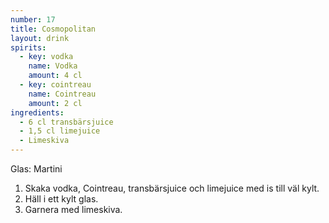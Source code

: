 ```yaml
---
number: 17
title: Cosmopolitan
layout: drink
spirits: 
  - key: vodka
    name: Vodka
    amount: 4 cl
  - key: cointreau
    name: Cointreau
    amount: 2 cl
ingredients: 
  - 6 cl transbärsjuice
  - 1,5 cl limejuice
  - Limeskiva
---
```



Glas: Martini

1) Skaka vodka, Cointreau, transbärsjuice och limejuice med is till väl kylt.  
2) Häll i ett kylt glas.  
3) Garnera med limeskiva. 